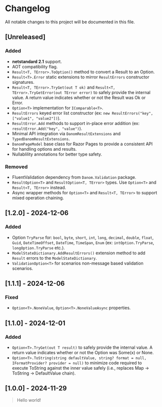 # Changelog

All notable changes to this project will be documented in this file.

## [Unreleased]

### Added

- **netstandard 2.1** support.
- AOT compatibility flag.
- `Result<T, TError>.ToOption()` method to convert a Result to an Option.
- `Result<T>.Error` static extensions to mirror `ResultErrors` constructor signatures.
- `Result<T, TError>.TryGet(out T ok)` and `Result<T, TError>.TryGetError(out TError error)` to safely provide the internal value. A return value indicates whether or not the Result was Ok or Error.
- `Option<T>` implementation for `IComparable<T>`.
- `ResultErrors` keyed error list constructor (ex: `new ResultErrors("key", ["value1", "value2"])`).
- `ResultError.Add` methods to support in-place error addition (ex: `resultError.Add("key", "value")`).
- Minimal API integration via `DanomResultExtensions` and `TypedDanomResultExtensions`.
- `DanomPageModel` base class for Razor Pages to provide a consistent API for handling options and results.
- Nullablility annotations for better type safety.

### Removed

- FluentValidation dependency from `Danom.Validation` package.
- `ResultOption<T>` and `ResultOption<T, TError>` types. Use `Option<T>` and `Result<T, TError>` instead.
- Async wrapper methods for `Option<T>` and `Result<T, TError>` to support mixed operation chaining.

## [1.2.0] - 2024-12-06

### Added

- Option `TryParse` for: `bool`, `byte`, `short`, `int`, `long`, `decimal`, `double`, `float`, `Guid`, `DateTimeOffset`, `DateTime`, `TimeSpan`, `Enum` (ex: `intOption.TryParse`, `longOption.TryParse` etc.).
- `ModelStateDictionary.AddResultErrors()` extension method to add `Result` errors to the `ModelStateDictionary`.
- `ValidationOption<T>` for scenarios non-message based validation scenarios.

## [1.1.1] - 2024-12-06

### Fixed

- `Option<T>.NoneValue`, `Option<T>.NoneValueAsync` properties.

## [1.1.0] - 2024-12-01

### Added

- `Option<T>.TryGet(out T result)` to safely provide the internal value. A return value indicates whether or not the Option was Some(x) or None.
- `Option<T>.ToString(string defaultValue, string? format = null, IFormatProvider? provider = null)` to minimize code required to execute ToString against the inner value safely (i.e., replaces Map -> ToString -> DefaultValue chain).

## [1.0.0] - 2024-11-29

> Hello world!
